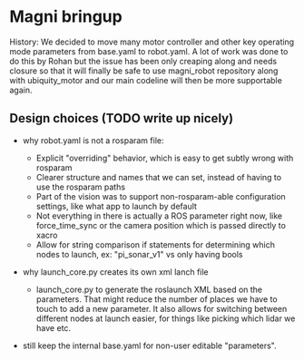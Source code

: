 # Magni bringup

History:
We decided to move many motor controller and other key operating mode parameters from base.yaml to robot.yaml.
A lot of work was done to do this by Rohan but the issue has been only creaping along and needs closure so that it will finally be safe to use magni_robot repository along with ubiquity_motor and our main codeline will then be more supportable again.

## Design choices (TODO write up nicely)
 - why robot.yaml is not a rosparam file: 
    - Explicit "overriding" behavior, which is easy to get subtly wrong with rosparam
    - Clearer structure and names that we can set, instead of having to use the rosparam paths
    - Part of the vision was to support non-rosparam-able configuration settings, like what app to launch by default
    - Not everything in there is actually a ROS parameter right now, like force_time_sync or the camera position which is passed directly to xacro
    - Allow for string comparison if statements for determining which nodes to launch, ex: "pi_sonar_v1" vs only having bools

 - why launch_core.py creates its own xml lanch file 
   - launch_core.py to generate the roslaunch XML based on the parameters. That might reduce the number of places we have to touch to add a new parameter. It also allows for switching between different nodes at launch easier, for things like picking which lidar we have etc.


 - still keep the internal base.yaml for non-user editable "parameters".
